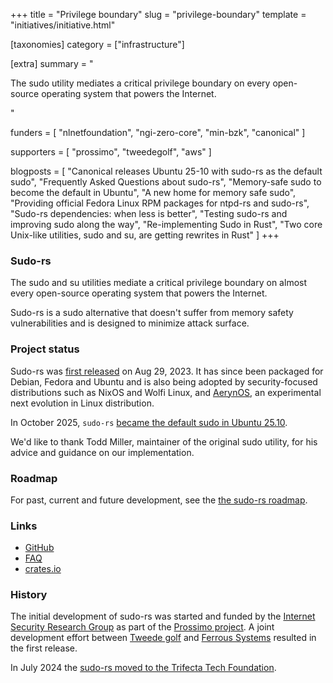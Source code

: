 +++
title = "Privilege boundary"
slug = "privilege-boundary"
template = "initiatives/initiative.html"

[taxonomies]
category = ["infrastructure"]

[extra]
summary = "<p>The sudo utility mediates a critical privilege boundary on every open-source operating system that powers the Internet.</p>"

funders = [
    "nlnetfoundation",
    "ngi-zero-core",
    "min-bzk",
    "canonical"
]

supporters = [
    "prossimo",
    "tweedegolf",
    "aws"
]

blogposts = [
    "Canonical releases Ubuntu 25-10 with sudo-rs as the default sudo",
    "Frequently Asked Questions about sudo-rs",
    "Memory-safe sudo to become the default in Ubuntu",
    "A new home for memory safe sudo",
    "Providing official Fedora Linux RPM packages for ntpd-rs and sudo-rs",
    "Sudo-rs dependencies: when less is better",
    "Testing sudo-rs and improving sudo along the way",
    "Re-implementing Sudo in Rust",
    "Two core Unix-like utilities, sudo and su, are getting rewrites in Rust"
]
+++

### Sudo-rs

The sudo and su utilities mediate a critical privilege boundary on almost every open-source operating system
that powers the Internet.

Sudo-rs is a sudo alternative that doesn't suffer from memory safety vulnerabilities and is
designed to minimize attack surface.

### Project status

Sudo-rs was [first released](https://www.memorysafety.org/blog/sudo-first-stable-release/) on Aug 29, 2023. 
It has since been packaged for Debian, Fedora and Ubuntu and is also being adopted by security-focused distributions such as NixOS and Wolfi Linux, and [AerynOS](https://aerynos.com/), an experimental next evolution in Linux distribution.

In October 2025, `sudo-rs` [became the default sudo in Ubuntu 25.10](https://canonical.com/blog/canonical-releases-ubuntu-25-10-questing-quokka).

We'd like to thank Todd Miller, maintainer of the original sudo utility, for his advice and guidance on our implementation.

### Roadmap

For past, current and future development, see the [the sudo-rs roadmap](/initiatives/workplans/sudo-rs).

### Links

- [GitHub](https://github.com/memorysafety/sudo-rs)
- [FAQ](https://github.com/trifectatechfoundation/sudo-rs/blob/main/FAQ.md)
- [crates.io](https://crates.io/crates/sudo-rs)

### History

The initial development of sudo-rs was started and funded by the [Internet Security Research Group](https://www.abetterinternet.org/) as part of the [Prossimo project](https://www.memorysafety.org/). A joint development effort between [Tweede golf](https://tweedegolf.nl/en) and [Ferrous Systems](https://ferrous-systems.com/) resulted in the first release. 

In July 2024 the [sudo-rs moved to the Trifecta Tech Foundation](https://www.memorysafety.org/blog/trifecta-tech-foundation-sudo-su/).
